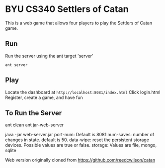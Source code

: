 # BYU CS340 Settlers of Catan

This is a web game that allows four players to play the Settlers of Catan game.

## Run
Run the server using the ant target 'server'

`ant server`

## Play
Locate the dashboard at `http://localhost:8081/index.html`
Click login.html
Register, create a game, and have fun

## To Run the Server
ant clean
ant jar-web-server

java -jar web-server.jar <port-num> <num-saves> <data-wipe> <storage>
	port-num: Default is 8081
	num-saves: number of changes in state. default is 50.
	data-wipe: reset the persistent storage devices. Possible values are true or false.
	storage: Values are file, mongo, sqlite


Web version originally cloned from https://github.com/reedcwilson/catan